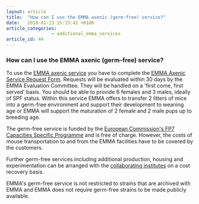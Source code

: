 ```yaml
---
layout: article
title:  "How can I use the EMMA axenic (germ-free) service?"
date:   2010-01-13 15:15:42 +0100
article_categories:
                 - additional_emma_services
article_id: 44
---
```


### How can I use the EMMA axenic (germ-free) service?

To use the [EMMA axenic service][link-axenic-service] you have to complete the [EMMA Axenic Service Request Form][link-request-form]. Requests will be evaluated within 30 days by the EMMA Evaluation Committee. They will be handled on a 'first come, first served' basis. You should be able to provide 6 females and 3 males, ideally of SPF status. Within this service EMMA offers to transfer 2 litters of mice into a germ-free environment and support their development to weaning age or EMMA will support the maturation of 2 female and 2 male pups up to breeding age.

The germ-free service is funded by the [European Commission's FP7 Capacities Specific Programme][link-capacities-specific-programme] and is free of charge. However, the costs of mouse transportation to and from the EMMA facilities have to be covered by the customers.

Further germ-free services including additional production, housing and experimentation can be arranged with the [collaborating institutes][link-collaborating-institutes] on a cost recovery basis.

EMMA's germ-free service is not restricted to strains that are archived with EMMA and EMMA does not require germ-free strains to be made publicly available.

[link-axenic-service]: https://www.infrafrontier.eu/resources-and-services/axenic-service
[link-request-form]: https://www.infrafrontier.eu/sites/infrafrontier.eu/files/upload/public/pdf/Resources%20and%20Services/2013-09-30_emma_axenic_service_request_form.doc
[link-capacities-specific-programme]: http://cordis.europa.eu/programme/rcn/847_en.html
[link-collaborating-institutes]: https://www.infrafrontier.eu/resources-and-services/axenic-service/institutions-and-facilities
